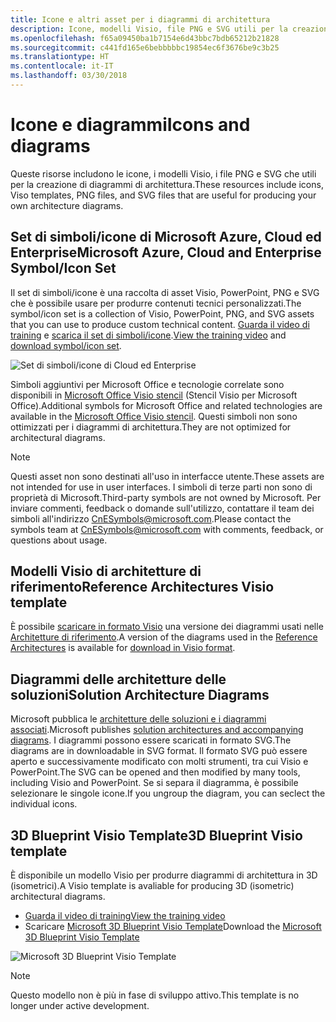 ```yaml
---
title: Icone e altri asset per i diagrammi di architettura
description: Icone, modelli Visio, file PNG e SVG utili per la creazione di diagrammi di architettura
ms.openlocfilehash: f65a09450ba1b7154e6d43bbc7bdb65212b21828
ms.sourcegitcommit: c441fd165e6bebbbbbc19854ec6f3676be9c3b25
ms.translationtype: HT
ms.contentlocale: it-IT
ms.lasthandoff: 03/30/2018
---
```

# <a name="icons-and-diagrams"></a><span data-ttu-id="9e3c9-103">Icone e diagrammi</span><span class="sxs-lookup"><span data-stu-id="9e3c9-103">Icons and diagrams</span></span>

<span data-ttu-id="9e3c9-104">Queste risorse includono le icone, i modelli Visio, i file PNG e SVG che utili per la creazione di diagrammi di architettura.</span><span class="sxs-lookup"><span data-stu-id="9e3c9-104">These resources include icons, Viso templates, PNG files, and SVG files that are useful for producing your own architecture diagrams.</span></span>

## <a name="microsoft-azure-cloud-and-enterprise-symbolicon-set"></a><span data-ttu-id="9e3c9-105">Set di simboli/icone di Microsoft Azure, Cloud ed Enterprise</span><span class="sxs-lookup"><span data-stu-id="9e3c9-105">Microsoft Azure, Cloud and Enterprise Symbol/Icon Set</span></span>

<span data-ttu-id="9e3c9-106">Il set di simboli/icone è una raccolta di asset Visio, PowerPoint, PNG e SVG che è possibile usare per produrre contenuti tecnici personalizzati.</span><span class="sxs-lookup"><span data-stu-id="9e3c9-106">The symbol/icon set is a collection of Visio, PowerPoint, PNG, and SVG assets that you can use to produce custom technical content.</span></span>
<span data-ttu-id="9e3c9-107">[Guarda il video di training](http://aka.ms/CnESymbolsVideo) e [scarica il set di simboli/icone](http://aka.ms/CnESymbols).</span><span class="sxs-lookup"><span data-stu-id="9e3c9-107">[View the training video](http://aka.ms/CnESymbolsVideo) and [download symbol/icon set](http://aka.ms/CnESymbols).</span></span> 

![Set di simboli/icone di Cloud ed Enterprise](./_images/CnESymbols.png)

<span data-ttu-id="9e3c9-109">Simboli aggiuntivi per Microsoft Office e tecnologie correlate sono disponibili in [Microsoft Office Visio stencil](http://www.microsoft.com/download/details.aspx?id=35772) (Stencil Visio per Microsoft Office).</span><span class="sxs-lookup"><span data-stu-id="9e3c9-109">Additional symbols for Microsoft Office and related technologies are available in the [Microsoft Office Visio stencil](http://www.microsoft.com/download/details.aspx?id=35772).</span></span> <span data-ttu-id="9e3c9-110">Questi simboli non sono ottimizzati per i diagrammi di architettura.</span><span class="sxs-lookup"><span data-stu-id="9e3c9-110">They are not optimized for architectural diagrams.</span></span>   

> [!NOTE]
> <span data-ttu-id="9e3c9-111">Questi asset non sono destinati all'uso in interfacce utente.</span><span class="sxs-lookup"><span data-stu-id="9e3c9-111">These assets are not intended for use in user interfaces.</span></span> <span data-ttu-id="9e3c9-112">I simboli di terze parti non sono di proprietà di Microsoft.</span><span class="sxs-lookup"><span data-stu-id="9e3c9-112">Third-party symbols are not owned by Microsoft.</span></span>
> <span data-ttu-id="9e3c9-113">Per inviare commenti, feedback o domande sull'utilizzo, contattare il team dei simboli all'indirizzo [CnESymbols@microsoft.com](mailto:CnESymbols@microsoft.com).</span><span class="sxs-lookup"><span data-stu-id="9e3c9-113">Please contact the symbols team at [CnESymbols@microsoft.com](mailto:CnESymbols@microsoft.com) with comments, feedback, or questions about usage.</span></span>

## <a name="reference-architectures-visio-template"></a><span data-ttu-id="9e3c9-114">Modelli Visio di architetture di riferimento</span><span class="sxs-lookup"><span data-stu-id="9e3c9-114">Reference Architectures Visio template</span></span> 

<span data-ttu-id="9e3c9-115">È possibile [scaricare in formato Visio](https://aka.ms/arch-diagrams) una versione dei diagrammi usati nelle [Architetture di riferimento](../reference-architectures/index.md).</span><span class="sxs-lookup"><span data-stu-id="9e3c9-115">A version of the diagrams used in the [Reference Architectures](../reference-architectures/index.md) is available for [download in Visio format](https://aka.ms/arch-diagrams).</span></span>

## <a name="solution-architecture-diagrams"></a><span data-ttu-id="9e3c9-116">Diagrammi delle architetture delle soluzioni</span><span class="sxs-lookup"><span data-stu-id="9e3c9-116">Solution Architecture Diagrams</span></span>

<span data-ttu-id="9e3c9-117">Microsoft pubblica le [architetture delle soluzioni e i diagrammi associati](https://azure.microsoft.com/solutions/architecture/).</span><span class="sxs-lookup"><span data-stu-id="9e3c9-117">Microsoft publishes [solution architectures and accompanying diagrams](https://azure.microsoft.com/solutions/architecture/).</span></span> <span data-ttu-id="9e3c9-118">I diagrammi possono essere scaricati in formato SVG.</span><span class="sxs-lookup"><span data-stu-id="9e3c9-118">The diagrams are in downloadable in SVG format.</span></span> <span data-ttu-id="9e3c9-119">Il formato SVG può essere aperto e successivamente modificato con molti strumenti, tra cui Visio e PowerPoint.</span><span class="sxs-lookup"><span data-stu-id="9e3c9-119">The SVG can be opened and then modified by many tools, including Visio and PowerPoint.</span></span> <span data-ttu-id="9e3c9-120">Se si separa il diagramma, è possibile selezionare le singole icone.</span><span class="sxs-lookup"><span data-stu-id="9e3c9-120">If you ungroup the diagram, you can seclect the individual icons.</span></span>   

## <a name="3d-blueprint-visio-template"></a><span data-ttu-id="9e3c9-121">3D Blueprint Visio Template</span><span class="sxs-lookup"><span data-stu-id="9e3c9-121">3D Blueprint Visio template</span></span>

<span data-ttu-id="9e3c9-122">È disponibile un modello Visio per produrre diagrammi di architettura in 3D (isometrici).</span><span class="sxs-lookup"><span data-stu-id="9e3c9-122">A Visio template is avaliable for producing 3D (isometric) architectural diagrams.</span></span>

- [<span data-ttu-id="9e3c9-123">Guarda il video di training</span><span class="sxs-lookup"><span data-stu-id="9e3c9-123">View the training video</span></span>](http://aka.ms/3dBlueprintTemplateVideo) 
- <span data-ttu-id="9e3c9-124">Scaricare [Microsoft 3D Blueprint Visio Template](http://aka.ms/3DBlueprintTemplate)</span><span class="sxs-lookup"><span data-stu-id="9e3c9-124">Download the [Microsoft 3D Blueprint Visio Template](http://aka.ms/3DBlueprintTemplate)</span></span>

![Microsoft 3D Blueprint Visio Template](./_images/3DBlueprintVisioTemplate.png)

> [!NOTE]
> <span data-ttu-id="9e3c9-126">Questo modello non è più in fase di sviluppo attivo.</span><span class="sxs-lookup"><span data-stu-id="9e3c9-126">This template is no longer under active development.</span></span>
